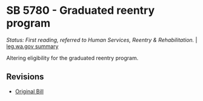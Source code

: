 # SB 5780 - Graduated reentry program
*Status: First reading, referred to Human Services, Reentry & Rehabilitation.* | [leg.wa.gov summary](https://app.leg.wa.gov/billsummary?BillNumber=5780&Year=2021)

Altering eligibility for the graduated reentry program.

## Revisions
* [Original Bill](1/)